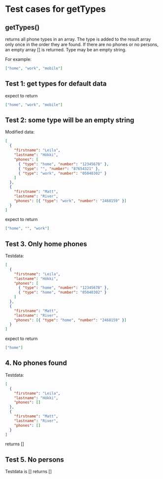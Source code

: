 # Test cases for getTypes

## **getTypes()**

returns all phone types in an array. The type is added to the result array only once in the order they are found. If there are no phones or no persons, an empty array [] is returned. Type may be an empty string.

For example:

```json
["home", "work", "mobile"]
```

## Test 1: get types for default data

expect to return

```json
["home", "work", "mobile"]
```

## Test 2: some type will be an empty string

Modified data:

```json
[
  {
    "firstname": "Leila",
    "lastname": "Hökki",
    "phones": [
      { "type": "home", "number": "12345678" },
      { "type": "", "number": "87654321" },
      { "type": "work", "number": "05040302" }
    ]
  },
  {
    "firstname": "Matt",
    "lastname": "River",
    "phones": [{ "type": "work", "number": "2468159" }]
  }
]
```

expect to return

```json
["home", "", "work"]
```

## Test 3. Only home phones

Testdata:

```json
[
  {
    "firstname": "Leila",
    "lastname": "Hökki",
    "phones": [
      { "type": "home", "number": "12345678" },
      { "type": "home", "number": "05040302" }
    ]
  },
  {
    "firstname": "Matt",
    "lastname": "River",
    "phones": [{ "type": "home", "number": "2468159" }]
  }
]
```

expect to return

```json
["home"]
```

## 4. No phones found

Testdata:

```json
[
  {
    "firstname": "Leila",
    "lastname": "Hökki",
    "phones": []
  },
  {
    "firstname": "Matt",
    "lastname": "River",
    "phones": []
  }
]
```

returns []

## Test 5. No persons

Testdata is []
returns []
